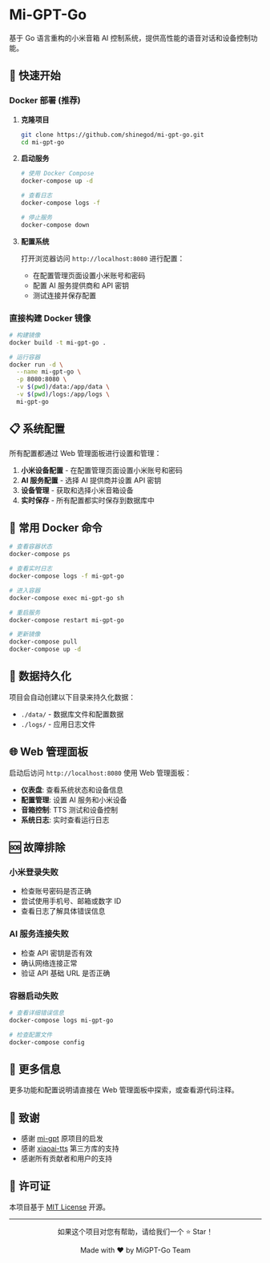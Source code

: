 # Mi-GPT-Go

基于 Go 语言重构的小米音箱 AI 控制系统，提供高性能的语音对话和设备控制功能。

## 🚀 快速开始

### Docker 部署 (推荐)

1. **克隆项目**
   ```bash
   git clone https://github.com/shinegod/mi-gpt-go.git
   cd mi-gpt-go
   ```

2. **启动服务**
   ```bash
   # 使用 Docker Compose
   docker-compose up -d
   
   # 查看日志
   docker-compose logs -f
   
   # 停止服务
   docker-compose down
   ```

3. **配置系统**
   
   打开浏览器访问 `http://localhost:8080` 进行配置：
   - 在配置管理页面设置小米账号和密码
   - 配置 AI 服务提供商和 API 密钥
   - 测试连接并保存配置

### 直接构建 Docker 镜像

```bash
# 构建镜像
docker build -t mi-gpt-go .

# 运行容器
docker run -d \
  --name mi-gpt-go \
  -p 8080:8080 \
  -v $(pwd)/data:/app/data \
  -v $(pwd)/logs:/app/logs \
  mi-gpt-go
```

## 📋 系统配置

所有配置都通过 Web 管理面板进行设置和管理：

1. **小米设备配置** - 在配置管理页面设置小米账号和密码
2. **AI 服务配置** - 选择 AI 提供商并设置 API 密钥
3. **设备管理** - 获取和选择小米音箱设备
4. **实时保存** - 所有配置都实时保存到数据库中

## 🔧 常用 Docker 命令

```bash
# 查看容器状态
docker-compose ps

# 查看实时日志
docker-compose logs -f mi-gpt-go

# 进入容器
docker-compose exec mi-gpt-go sh

# 重启服务
docker-compose restart mi-gpt-go

# 更新镜像
docker-compose pull
docker-compose up -d
```

## 📁 数据持久化

项目会自动创建以下目录来持久化数据：

- `./data/` - 数据库文件和配置数据
- `./logs/` - 应用日志文件

## 🌐 Web 管理面板

启动后访问 `http://localhost:8080` 使用 Web 管理面板：

- **仪表盘**: 查看系统状态和设备信息
- **配置管理**: 设置 AI 服务和小米设备
- **音箱控制**: TTS 测试和设备控制
- **系统日志**: 实时查看运行日志

## 🆘 故障排除

### 小米登录失败
- 检查账号密码是否正确
- 尝试使用手机号、邮箱或数字 ID
- 查看日志了解具体错误信息

### AI 服务连接失败
- 检查 API 密钥是否有效
- 确认网络连接正常
- 验证 API 基础 URL 是否正确

### 容器启动失败
```bash
# 查看详细错误信息
docker-compose logs mi-gpt-go

# 检查配置文件
docker-compose config
```

## 📖 更多信息

更多功能和配置说明请直接在 Web 管理面板中探索，或查看源代码注释。

## 🙏 致谢

- 感谢 [mi-gpt](https://github.com/idootop/mi-gpt) 原项目的启发
- 感谢 [xiaoai-tts](https://github.com/YoungBreezeM/xiaoai-tts) 第三方库的支持
- 感谢所有贡献者和用户的支持

## 📜 许可证

本项目基于 [MIT License](LICENSE) 开源。

---

<div align="center">

如果这个项目对您有帮助，请给我们一个 ⭐ Star！

Made with ❤️ by MiGPT-Go Team

</div> 